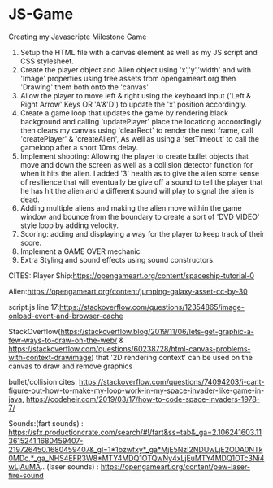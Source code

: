 # JS-Game
Creating my Javascripte Milestone Game

1. Setup the HTML file with a canvas element as well as my JS script and CSS stylesheet.
2. Create the player object and Alien object using 'x','y','width' and with 'Image' properties using free assets from opengameart.org then 'Drawing' them both onto the 'canvas'
3. Allow the player to move left & right using the keyboard input ('Left & Right Arrow' Keys OR 'A'&'D') to update the 'x' position accordingly.
4. Create a game loop that updates the game by rendering black background and calling 'updatePlayer' place the locationg accoordingly. then clears my canvas using 'clearRect' to render the next frame, call 'createPlayer' & 'createAlien', As well as using a 'setTimeout' to call the gameloop after a short 10ms delay.
5. Implement shooting: Allowing the player to create bullet objects that move and down the screen as well as a collision detector function for when it hits the alien. I added '3' health as to give the alien some sense of resilience that will eventually be give off a sound to tell the player that he has hit the alien and a different sound will play to signal the alien is dead.
6. Adding multiple aliens and making the alien move within the game window and bounce from the boundary to create a sort of 'DVD VIDEO' style loop by adding velocity.
8. Scoring: adding and displaying a way for the player to keep track of their score.
9. Implement a GAME OVER mechanic
10. Extra Styling and sound effects using sound constructors.






CITES:
Player Ship:https://opengameart.org/content/spaceship-tutorial-0

Alien:https://opengameart.org/content/jumping-galaxy-asset-cc-by-30

script.js line 17:https://stackoverflow.com/questions/12354865/image-onload-event-and-browser-cache

StackOverflow(https://stackoverflow.blog/2019/11/06/lets-get-graphic-a-few-ways-to-draw-on-the-web/ & https://stackoverflow.com/questions/60238728/html-canvas-problems-with-context-drawimage) that '2D rendering context' can be used on the canvas to draw and remove graphics

bullet/collision cites: https://stackoverflow.com/questions/74094203/i-cant-figure-out-how-to-make-my-loop-work-in-my-space-invader-like-game-in-java, https://codeheir.com/2019/03/17/how-to-code-space-invaders-1978-7/

Sounds:(fart sounds) : https://sfx.productioncrate.com/search/#!/fart&ss=tab&_ga=2.106241603.113615241.1680459407-219726450.1680459407&_gl=1*1bzwfxy*_ga*MjE5NzI2NDUwLjE2ODA0NTk0MDc.*_ga_NHS4EFR3W8*MTY4MDQ1OTQwNy4xLjEuMTY4MDQ1OTc3Ni4wLjAuMA..
(laser sounds) : https://opengameart.org/content/pew-laser-fire-sound